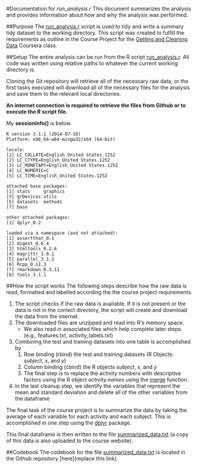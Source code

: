 #Documentation for *run_analysis.r*
This document summarizes the analysis and provides information about how and why the analysis was performed.

##Purpose
The [run_analysis.r](https://github.com/brownaa/GaCD-CourseProject/blob/master/run_analysis.R) script is used to tidy and write a summary tidy dataset to the working directory.  This script was created to fulfill the requirements as outline in the Course Project for the [Getting and Cleaning Data](https://class.coursera.org/getdata-011/) Coursera class.

##Setup
The entire analysis can be run from the R script [run_analysis.r](https://github.com/brownaa/GaCD-CourseProject/blob/master/run_analysis.R).  All code was written using relative paths to whatever the current working directory is.

Cloning the Git repository will retrieve all of the necessary raw data, or the first tasks executed will download all of the necessary files for the analysis and save them to the relevant local directories.

**An internet connection is required to retrieve the files from Github or to execute the R script file.**

My **sessioninfo()** is below.

    R version 3.1.1 (2014-07-10)
    Platform: x86_64-w64-mingw32/x64 (64-bit)
    
    locale:
    [1] LC_COLLATE=English_United States.1252 
    [2] LC_CTYPE=English_United States.1252   
    [3] LC_MONETARY=English_United States.1252
    [4] LC_NUMERIC=C                          
    [5] LC_TIME=English_United States.1252    
    
    attached base packages:
    [1] stats     graphics 
    [3] grDevices utils    
    [5] datasets  methods  
    [7] base     
    
    other attached packages:
    [1] dplyr_0.2
    
    loaded via a namespace (and not attached):
    [1] assertthat_0.1  
    [2] digest_0.6.4    
    [3] htmltools_0.2.6 
    [4] magrittr_1.0.1  
    [5] parallel_3.1.1  
    [6] Rcpp_0.11.3     
    [7] rmarkdown_0.3.11
    [8] tools_3.1.1

##How the script works
The following steps describe how the raw data is read, formatted and labelled according the the course project requirements.

1. The script checks if the raw data is available.  If it is not present or the data is not in the correct directory, the script will create and download the data from the internet.
2. The downloaded files are unzipped and read into R's memory space.
    - We also read in associated files which help complete later steps (e.g., features.txt, activity_labels.txt)
3. Combining the test and training datasets into one table is accomplished by
      1. Row binding (rbind) the test and training datasets (R Objects: *subject*, *x*, and *y*)
      2. Column binding (cbind) the R objects *subject*, *x*, and *y*
      3. The final step is to replace the activity numbers with descriptive factors using the R object *activity.names* using the [merge](https://stat.ethz.ch/R-manual/R-patched/library/base/html/merge.html) function.
4. In the last cleanup step, we identify the variables that represent the mean and standard deviation and delete all of the other variables from the dataframe

The final task of the course project is to summarize the data by taking the average of each variable for each activity and each subject.  This is accomplished in one step using the [dplyr](http://cran.r-project.org/web/packages/dplyr/dplyr.pdf) package.

This final dataframe is then written to the file [summarized_data.txt](https://github.com/brownaa/GaCD-CourseProject/blob/master/summarized_data.txt) (a copy of this data is also uploaded to the course website).

##Codebook
The codebook for the file [summarized_data.txt](https://github.com/brownaa/GaCD-CourseProject/blob/master/summarized_data.txt) is located in the Github repository [here](replace this link).